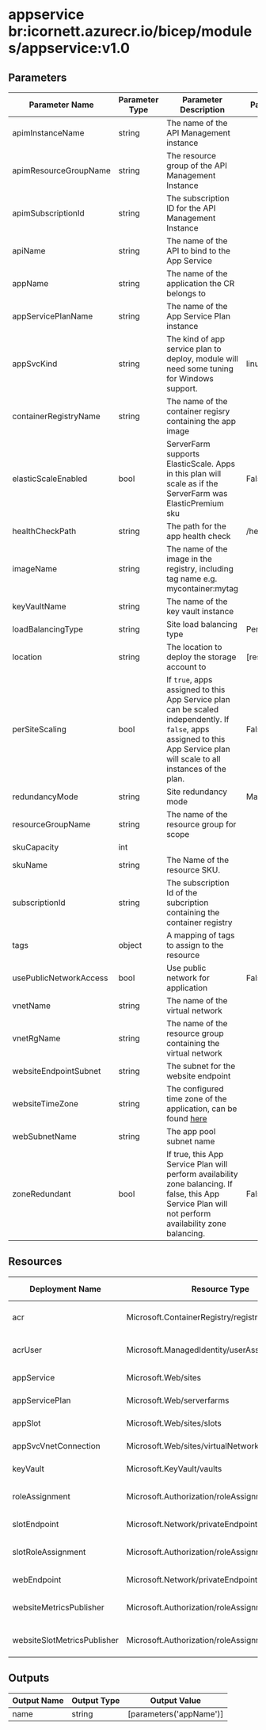 # appservice br:icornett.azurecr.io/bicep/modules/appservice:v1.0

## Parameters

| Parameter Name         | Parameter Type | Parameter Description                                                                                                                                                      | Parameter DefaultValue     | Parameter AllowedValues                                                                               |
| ---------------------- | -------------- | -------------------------------------------------------------------------------------------------------------------------------------------------------------------------- | -------------------------- | ----------------------------------------------------------------------------------------------------- |
| apimInstanceName       | string         | The name of the API Management instance                                                                                                                                    |                            |                                                                                                       |
| apimResourceGroupName  | string         | The resource group of the API Management Instance                                                                                                                          |                            |                                                                                                       |
| apimSubscriptionId     | string         | The subscription ID for the API Management Instance                                                                                                                        |                            |                                                                                                       |
| apiName                | string         | The name of the API to bind to the App Service                                                                                                                             |                            |                                                                                                       |
| appName                | string         | The name of the application the CR belongs to                                                                                                                              |                            |                                                                                                       |
| appServicePlanName     | string         | The name of the App Service Plan instance                                                                                                                                  |                            |                                                                                                       |
| appSvcKind             | string         | The kind of app service plan to deploy, module will need some tuning for Windows support.                                                                                  | linux                      | windows,linux                                                                                         |
| containerRegistryName  | string         | The name of the container regisry containing the app image                                                                                                                 |                            |                                                                                                       |
| elasticScaleEnabled    | bool           | ServerFarm supports ElasticScale. Apps in this plan will scale as if the ServerFarm was ElasticPremium sku                                                                 | False                      |                                                                                                       |
| healthCheckPath        | string         | The path for the app health check                                                                                                                                          | /health                    |                                                                                                       |
| imageName              | string         | The name of the image in the registry, including tag name e.g. mycontainer:mytag                                                                                           |                            |                                                                                                       |
| keyVaultName           | string         | The name of the key vault instance                                                                                                                                         |                            |                                                                                                       |
| loadBalancingType      | string         | Site load balancing type                                                                                                                                                   | PerSiteRoundRobin          | LeastRequests,LeastResponseTime,PerSiteRoundRobin,RequestHash,WeightedRoundRobin,WeightedTotalTraffic |
| location               | string         | The location to deploy the storage account to                                                                                                                              | [resourceGroup().location] |                                                                                                       |
| perSiteScaling         | bool           | If `true`, apps assigned to this App Service plan can be scaled independently. If `false`, apps assigned to this App Service plan will scale to all instances of the plan. | False                      |                                                                                                       |
| redundancyMode         | string         | Site redundancy mode                                                                                                                                                       | Manual                     | ActiveActive,Failover,GeoRedundant,Manual,None                                                        |
| resourceGroupName      | string         | The name of the resource group for scope                                                                                                                                   |                            |                                                                                                       |
| skuCapacity            | int            |                                                                                                                                                                            |                            |                                                                                                       |
| skuName                | string         | The Name of the resource SKU.                                                                                                                                              |                            | B1,B2,B3,S1,S2,S3,P1v2,P2v2,P3v2,P0v3,P1v3,P2v3,P3v3,P1mv3,P2mv3,P3mv3,P4mv3,P5mv3                    |
| subscriptionId         | string         | The subscription Id of the subcription containing the container registry                                                                                                   |                            |                                                                                                       |
| tags                   | object         | A mapping of tags to assign to the resource                                                                                                                                |                            |                                                                                                       |
| usePublicNetworkAccess | bool           | Use public network for application                                                                                                                                         | False                      |                                                                                                       |
| vnetName               | string         | The name of the virtual network                                                                                                                                            |                            |                                                                                                       |
| vnetRgName             | string         | The name of the resource group containing the virtual network                                                                                                              |                            |                                                                                                       |
| websiteEndpointSubnet  | string         | The subnet for the website endpoint                                                                                                                                        |                            |                                                                                                       |
| websiteTimeZone        | string         | The configured time zone of the application, can be found [here](https://timezonedb.com/time-zones)                                                                        |                            |                                                                                                       |
| webSubnetName          | string         | The app pool subnet name                                                                                                                                                   |                            |                                                                                                       |
| zoneRedundant          | bool           | If true, this App Service Plan will perform availability zone balancing. If false, this App Service Plan will not perform availability zone balancing.                     | False                      |                                                                                                       |

## Resources

| Deployment Name             | Resource Type                                    | Resource Version   | Existing | Resource Comment |
| --------------------------- | ------------------------------------------------ | ------------------ | -------- | ---------------- |
| acr                         | Microsoft.ContainerRegistry/registries           | 2022-02-01-preview | True     |                  |
| acrUser                     | Microsoft.ManagedIdentity/userAssignedIdentities | 2022-01-31-preview | True     |                  |
| appService                  | Microsoft.Web/sites                              | 2022-09-01         | False    |                  |
| appServicePlan              | Microsoft.Web/serverfarms                        | 2022-03-01         | False    |                  |
| appSlot                     | Microsoft.Web/sites/slots                        | 2022-03-01         | False    |                  |
| appSvcVnetConnection        | Microsoft.Web/sites/virtualNetworkConnections    | 2022-03-01         | False    |                  |
| keyVault                    | Microsoft.KeyVault/vaults                        | 2022-07-01         | True     |                  |
| roleAssignment              | Microsoft.Authorization/roleAssignments          | 2020-10-01-preview | False    |                  |
| slotEndpoint                | Microsoft.Network/privateEndpoints               | 2022-01-01         | False    |                  |
| slotRoleAssignment          | Microsoft.Authorization/roleAssignments          | 2020-10-01-preview | False    |                  |
| webEndpoint                 | Microsoft.Network/privateEndpoints               | 2022-01-01         | False    |                  |
| websiteMetricsPublisher     | Microsoft.Authorization/roleAssignments          | 2020-10-01-preview | False    |                  |
| websiteSlotMetricsPublisher | Microsoft.Authorization/roleAssignments          | 2020-10-01-preview | False    |                  |

## Outputs

| Output Name | Output Type | Output Value            |
| ----------- | ----------- | ----------------------- |
| name        | string      | [parameters('appName')] |
